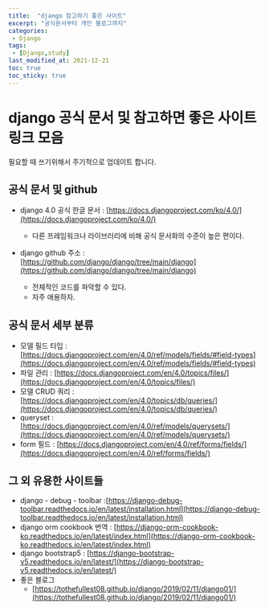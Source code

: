 ```yaml
---
title:  "django 참고하기 좋은 사이트"
excerpt: "공식문서부터 개인 블로그까지"
categories:
 - Django
tags:
 - [Django,study]
last_modified_at: 2021-12-21
toc: true
toc_sticky: true
---
```


# django 공식 문서 및 참고하면 좋은 사이트 링크 모음



필요할 때 쓰기위해서 주기적으로 업데이트 합니다.



## 공식 문서 및 github



- django 4.0 공식 한글 문서 : [https://docs.djangoproject.com/ko/4.0/](https://docs.djangoproject.com/ko/4.0/)

  - 다른 프레임워크나 라이브러리에 비해 공식 문서화의 수준이 높은 편이다.

- django github 주소 : [https://github.com/django/django/tree/main/django](https://github.com/django/django/tree/main/django)

  - 전체적인 코드를 파악할 수 있다.
  - 자주 애용하자.

  

## 공식 문서 세부 분류



- 모델 필드 타입 : [https://docs.djangoproject.com/en/4.0/ref/models/fields/#field-types](https://docs.djangoproject.com/en/4.0/ref/models/fields/#field-types)
- 파일 관리 : [https://docs.djangoproject.com/en/4.0/topics/files/](https://docs.djangoproject.com/en/4.0/topics/files/)
- 모델 CRUD 쿼리 : [https://docs.djangoproject.com/en/4.0/topics/db/queries/](https://docs.djangoproject.com/en/4.0/topics/db/queries/)
- queryset : [https://docs.djangoproject.com/en/4.0/ref/models/querysets/](https://docs.djangoproject.com/en/4.0/ref/models/querysets/)
- form 필드 : [https://docs.djangoproject.com/en/4.0/ref/forms/fields/](https://docs.djangoproject.com/en/4.0/ref/forms/fields/)




## 그 외 유용한 사이트들



- django - debug - toolbar :[https://django-debug-toolbar.readthedocs.io/en/latest/installation.html](https://django-debug-toolbar.readthedocs.io/en/latest/installation.html)
- django orm cookbook 번역 : [https://django-orm-cookbook-ko.readthedocs.io/en/latest/index.html](https://django-orm-cookbook-ko.readthedocs.io/en/latest/index.html)
- django bootstrap5 : [https://django-bootstrap-v5.readthedocs.io/en/latest/](https://django-bootstrap-v5.readthedocs.io/en/latest/)
- 좋은 블로그 
  - [https://tothefullest08.github.io/django/2019/02/11/django01/](https://tothefullest08.github.io/django/2019/02/11/django01/)

